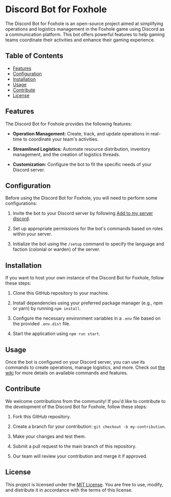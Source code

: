 # Discord Bot for Foxhole

The Discord Bot for Foxhole is an open-source project aimed at simplifying operations and logistics management in the Foxhole game using Discord as a communication platform. This bot offers powerful features to help gaming teams coordinate their activities and enhance their gaming experience.

## Table of Contents

- [Features](#features)
- [Configuration](#configuration)
- [Installation](#installation)
- [Usage](#usage)
- [Contribute](#contribute)
- [License](#license)

## Features

The Discord Bot for Foxhole provides the following features:

- **Operation Management:** Create, track, and update operations in real-time to coordinate your team's activities.

- **Streamlined Logistics:** Automate resource distribution, inventory management, and the creation of logistics threads.

- **Customization:** Configure the bot to fit the specific needs of your Discord server.

## Configuration

Before using the Discord Bot for Foxhole, you will need to perform some configurations:

1. Invite the bot to your Discord server by following [Add to my server discord](https://discord.com/api/oauth2/authorize?client_id=1160345624915476480&permissions=17998060588096&scope=applications.commands%20bot).

2. Set up appropriate permissions for the bot's commands based on roles within your server.

3. Initialize the bot using the `/setup` command to specify the language and faction (colonial or warden) of the server.

## Installation

If you want to host your own instance of the Discord Bot for Foxhole, follow these steps:

1. Clone this GitHub repository to your machine.

2. Install dependencies using your preferred package manager (e.g., npm or yarn) by running `npm install`.

3. Configure the necessary environment variables in a `.env` file based on the provided `.env.dist` file.

4. Start the application using `npm run start`.

## Usage

Once the bot is configured on your Discord server, you can use its commands to create operations, manage logistics, and more. Check out [the wiki](https://github.com/Jokod/discord-bot-foxhole/wiki) for more details on available commands and features.

## Contribute

We welcome contributions from the community! If you'd like to contribute to the development of the Discord Bot for Foxhole, follow these steps:

1. Fork this GitHub repository.

2. Create a branch for your contribution: `git checkout -b my-contribution`.

3. Make your changes and test them.

4. Submit a pull request to the main branch of this repository.

5. Our team will review your contribution and merge it if approved.

## License

This project is licensed under the [MIT License](LICENSE). You are free to use, modify, and distribute it in accordance with the terms of this license.
